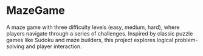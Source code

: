 # MazeGame
A maze game with three difficulty levels (easy, medium, hard), where players navigate through a series of challenges. Inspired by classic puzzle games like Sudoku and maze builders, this project explores logical problem-solving and player interaction.
